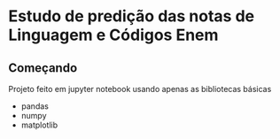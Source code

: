 # Estudo de predição das notas de Linguagem e Códigos Enem  

## Começando
Projeto feito em jupyter notebook usando apenas as bibliotecas básicas
- pandas
- numpy 
- matplotlib

